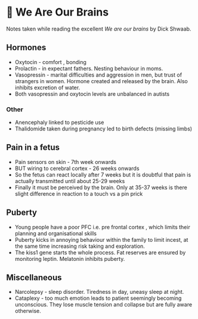 # 📝 We Are Our Brains

Notes taken while reading the excellent *We are our brains* by Dick Shwaab.

## Hormones

-   Oxytocin - comfort , bonding
-   Prolactin - in expectant fathers. Nesting behaviour in moms.
-   Vasopressin - marital difficulties and aggression in men, but
    trust of strangers in women. Hormone created and released by the
    brain. Also inhibits excretion of water.
-   Both vasopressin and oxytocin levels are unbalanced in autists

### Other

-   Anencephaly linked to pesticide use
-   Thalidomide taken during pregnancy led to birth defects (missing limbs)

## Pain in a fetus

-   Pain sensors on skin - 7th week onwards
-   BUT wiring to cerebral cortex - 26 weeks onwards
-   So the fetus can react locally after 7 weeks but it is doubtful that
    pain is actually transmitted until about 25-29 weeks
-   Finally it must be perceived by the brain. Only at 35-37 weeks is
    there slight difference in reaction to a touch vs a pin prick

## Puberty

-   Young people have a poor PFC i.e. pre frontal cortex , which limits
    their planning and organisational skills
-   Puberty kicks in annoying behaviour within the family to limit
    incest, at the same time increasing risk taking and exploration.
-   The kiss1 gene starts the whole process. Fat reserves are ensured by
    monitoring leptin. Melatonin inhibits puberty.

## Miscellaneous

-   Narcolepsy - sleep disorder. Tiredness in day, uneasy sleep at
    night.
-   Cataplexy - too much emotion leads to patient seemingly becoming
    unconscious. They lose muscle tension and collapse but are fully
    aware otherwise.

